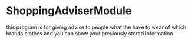# ShoppingAdviserModule
this program is for giving advise to people what the have to wear of which brands clothes and you can show your previously stored information

